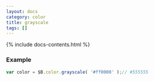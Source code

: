 ```yaml
---
layout: docs
category: color
title: grayscale
tags: []
---
```


{% include docs-contents.html %}

### Example
```js
var color = $B.color.grayscale( '#ff0000' );// #555555
```